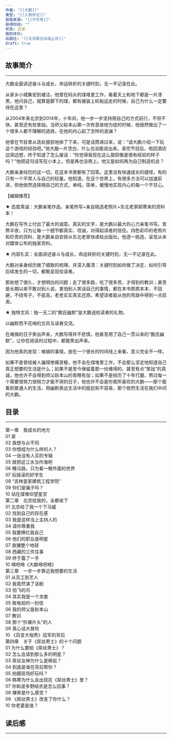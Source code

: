 ```yaml
---
作者: "[[大鹏]]"
类型: "[[人物传记]]"
获取来源: "[[不可考]]"
获得时间: ""
状态: 已读
我的评分: 
出版社: "[[北京联合出版公司]]"
draft: true
---
```

## 故事简介
---
大鹏全面讲述奋斗与成长，命运转折的关键时刻，无一不记录在此。

从家乡小城集安到塘沽，他曾在码头的煤堆里工作，看着天上和地下都是一片漆黑，他问自己，就算是脚下的煤，都有被装上轮船运走的时候，自己为什么一定要待在这里？

从2004年来北京到2014年，十年间，他一步一步坚持用自己的方式前行，不但不快，甚至还有些笨拙。当师父赵本山第一次有意收他为徒的时候，他居然做出了一个很多人都不理解的选择，在他的内心起了怎样的波澜？

他曾在节目里从高处狼狈地摔了下来，可是话筒递过来，说：“请大鹏介绍一下玩这个游戏的经验吧。”他大脑一片空白，什么也没能说出来，录完节目后，他回酒店边哭边想，终于知道了怎么接话：“你觉得我现在这么狼狈像是很有经验的样子吗？”他把这句话写在小本上，但是再也没用上。他又是如何再为自己制造机会？

大鹏亲身经历的这一切，在这本书里都有了回答。这里没有快速成长的捷径，有的只有一个平常人与自己的较量。他知道，在这个世界上，有很多方法可以加速前进，但他依然选择用自己的方式，单纯，简单，缓慢地实现内心的每一个不甘心。

【编辑推荐】

★ 态度真诚：大鹏亲笔作品，亲笔所写+亲自挑选老照片+东北老家邮寄来的资料本！

大鹏在写作上付出了最大的诚意。真实的文字，是大鹏以最大的心力亲笔书写。苦熬半夜，只为让每一个细节都真实、坦诚，对得起读者的信任。四色彩印的老照片和珍贵的资料，是大鹏亲自安排从东北老家快递给出版社。他逐一挑选，呈现从未对媒体公布的独家资料。

★ 内容扎实：全面讲述奋斗与成长，命运转折的关键时刻，无一不记录在此。

大鹏对亲身经历做了细致的梳理，并深入厘清：关键时刻如何做了决定，如何引导后续发生的一切，都敢呈现给读者。

那些想了很久，才想明白的问题；走了很多路，吃了很多苦，才得到的教训；甚至是长期以来不敢对别人说，害怕别人笑话自己的事情，都在本书原原本本、不回避，不绕弯子，不拔高，老老实实真实还原。希望读者能从他的弯路中得到一点启发。

★ 独特文风：独一无二的“鹏氏幽默”是大鹏送给读者的礼物。

以幽默而不花哨的文风与读者交流。

在难搞的日子笑出声来，大鹏写得并不悲情，他甚至用了自己一贯以来的“鹏氏幽默”，让你在阅读的过程中，都能笑出声来。

因为他真的发现：难搞的事情，放在一个很长的时间线上来看，意义完全不一样。

如果不是曾经被人骗得惨痛至极，他不会在煤堆里工作，不会那么坚定地知道自己真正想要的生活是什么；如果不是至今保留着那一份难得的，甚至有点“笨拙”的真诚，他也许不会得到师父赵本山的青眼有加；如果不是经历了十年打磨，熬过每一个需要很努力很努力才能不哭的日子，他也许不会是你我所喜欢的大鹏——那个能看到普通人的生活，用幽默表达生活中的尴尬和不容易，那个依然生活在我们中间的大鹏。
## 目录
---
第一章　我成长的地方  
01 家  
02 我想与众不同  
03 你想成为什么样的人？  
04 一张没有人买的专辑  
05 就把这江水当作海吧  
06 睡马路，只为看一眼外面的世界  
07 玩摇滚的好学生  
08 “吉林皇家建筑工程学院”  
09 你们是骗子吗？  
10 站在煤堆仰望星空  
第二章　北京给我的，全都收下  
01 北京给了我一个下马威  
02 找到自己的存在感  
03 我是这样当上主持人的  
04 请你尊重我  
05 我要捧红我自己  
06 他们的职业是明星  
07 直播整个地球  
08 西藏的三件往事  
09 终于露了一手  
10 嘚吧嘚《大鹏嘚吧嘚》  
第三章　一步一步靠近我想要的生活  
01 从员工到艺人  
02 我竟然演了话剧  
03 怕飞的鸟  
04 其实我是一个龙套  
05 致电视的一封信  
06 我的师父是赵本山  
07 教训  
08 那个“抄袭片头”的人  
09 真心话大冒险  
10 《百变大咖秀》冠军的背后  
第四章　关于《屌丝男士》的十个问题  
01 为什么要拍《屌丝男士》？  
02 怎么会请到那么多的明星？  
03 屌丝女神为什么是柳岩？  
04 到底是谁在背后帮你？  
05 拍摄现场好玩吗？  
06 韩寒为什么会出现在《屌丝男士》里？  
07 你和波多野结衣是怎么回事？  
08 裸奔是什么感觉？  
09 《屌丝男士》改变了你什么？  
10 你老婆是谁？

## 读后感
---
